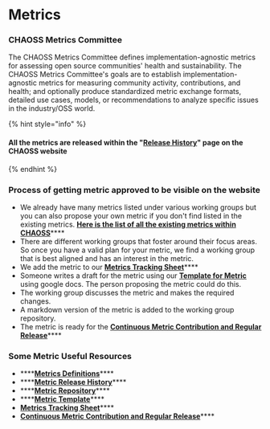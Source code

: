 # Metrics

### CHAOSS Metrics Committee

The CHAOSS Metrics Committee defines implementation-agnostic metrics for assessing open source communities' health and sustainability. The CHAOSS Metrics Committee's goals are to establish implementation-agnostic metrics for measuring community activity, contributions, and health; and optionally produce standardized metric exchange formats, detailed use cases, models, or recommendations to analyze specific issues in the industry/OSS world.

{% hint style="info" %}
#### All the metrics are released within the "[**Release History**](https://chaoss.community/release-history/)" page on the CHAOSS website
{% endhint %}

### Process of getting metric approved to be visible on the website

* We already have many metrics listed under various working groups but you can also propose your own metric if you don't find listed in the existing metrics. [**Here is the list of all the existing metrics within CHAOSS**](https://chaoss.community/metrics/)\*\*\*\*
* There are different working groups that foster around their focus areas. So once you have a valid plan for your metric, we find a working group that is best aligned and has an interest in the metric.
* We add the metric to our [**Metrics Tracking Sheet**](https://docs.google.com/spreadsheets/d/1tAGzUiZ9jdORKCnoDQJkOU8tQsZDCZVjcWqXYOSAFmE/edit#gid=0)\*\*\*\*
* Someone writes a draft for the metric using our [**Template for Metric**](https://github.com/chaoss/metrics/blob/master/resources/metrics-template.md) using google docs. The person proposing the metric could do this.
* The working group discusses the metric and makes the required changes.
* A markdown version of the metric is added to the working group repository.
* The metric is ready for the [**Continuous Metric Contribution and Regular Release**](https://github.com/chaoss/governance/blob/master/community-handbook/metrics-release.md)\*\*\*\*

### Some Metric Useful Resources

* \*\*\*\*[**Metrics Definitions**](https://chaoss.community/metrics/)\*\*\*\*
* \*\*\*\*[**Metric Release History**](https://chaoss.community/release-history/)\*\*\*\*
* \*\*\*\*[**Metric Repository**](https://github.com/chaoss/metrics)\*\*\*\*
* \*\*\*\*[**Metric Template**](https://github.com/chaoss/metrics/blob/master/resources/metrics-template.md)\*\*\*\*
* [**Metrics Tracking Sheet**](https://docs.google.com/spreadsheets/d/1tAGzUiZ9jdORKCnoDQJkOU8tQsZDCZVjcWqXYOSAFmE/edit#gid=0)\*\*\*\*
* [**Continuous Metric Contribution and Regular Release**](https://github.com/chaoss/governance/blob/master/community-handbook/metrics-release.md)\*\*\*\*

